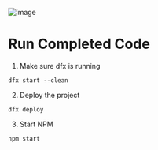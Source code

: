 ![image](https://github.com/qyy752457002/React-Dkeeper/assets/88706924/c811c576-638d-4cb7-9fdd-22210f9ce6f6)


# Run Completed Code

1. Make sure dfx is running

```
dfx start --clean
```

2. Deploy the project
```
dfx deploy
```

3. Start NPM
```
npm start
```



